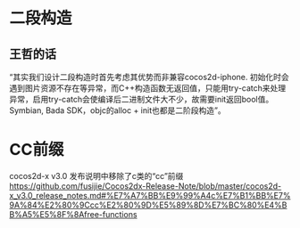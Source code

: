 # 二段构造
## 王哲的话
“其实我们设计二段构造时首先考虑其优势而非兼容cocos2d-iphone. 初始化时会遇到图片资源不存在等异常，而C++构造函数无返回值，只能用try-catch来处理异常，启用try-catch会使编译后二进制文件大不少，故需要init返回bool值。Symbian, Bada SDK，objc的alloc + init也都是二阶段构造”。
# CC前缀
cocos2d-x v3.0 发布说明中移除了c类的“cc”前缀  
https://github.com/fusijie/Cocos2dx-Release-Note/blob/master/cocos2d-x_v3.0_release_notes.md#%E7%A7%BB%E9%99%A4c%E7%B1%BB%E7%9A%84%E2%80%9Ccc%E2%80%9D%E5%89%8D%E7%BC%80%E4%BB%A5%E5%8F%8Afree-functions